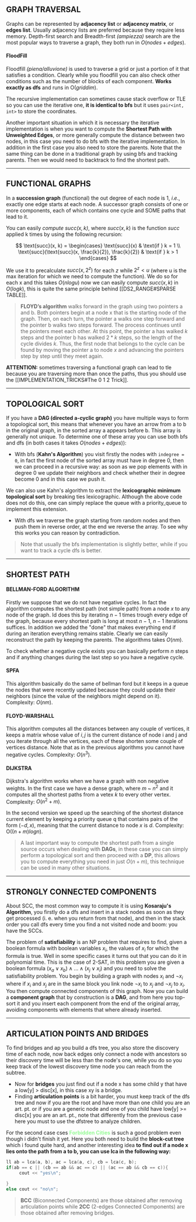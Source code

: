 ## GRAPH TRAVERSAL

Graphs can be represented by **adjacency list** or **adjacency matrix**, or **edges list**. Usually adjacency lists are preferred because they require less memory. Depth-first search and Breadth-first *(ampiezza)* search are the most popular ways to traverse a graph, they both run in $O(nodes + edges)$. 
#### FloodFill

Floodfill *(piena/alluvione)* is used to traverse a grid or just a portion of it that satisfies a condition. Clearly while you floodfill you can also check other conditions such as the number of blocks of each component. **Works exactly as dfs** and runs in O($griddim$).

The recursive implementation can sometimes cause stack overflow or TLE so you can use the iterative one, **it is identical to bfs** but it uses `pair<int, int>` to store the coordinates. 

Another important situation in which it is necessary the iterative implementation is when you want to compute the **Shortest Path with Unweighted Edges**, or more generally compute the distance between two nodes, in this case you need to do bfs with the iterative implementation. In addition in the first case you also need to store the parents. Note that the same thing can be done in a traditional graph by using bfs and tracking parents. Then we would need to backtrack to find the shortest path.

---
## FUNCTIONAL GRAPHS

In a **succession graph** (functional) the out degree of each node is 1, $i.e.$, exactly one edge starts at each node. A successor graph consists of one or more components, each of which contains one cycle and SOME paths that lead to it. 

You can easily *compute $succ(x, k)$*, where $succ(x, k)$ is the function $succ$ applied k times by using the following recursion: 

$$
\text{succ}(x, k) =
\begin{cases}
\text{succ}(x) & \text{if } k = 1 \\
\text{succ}(\text{succ}(x, \frac{k}{2}), \frac{k}{2}) & \text{if } k > 1
\end{cases}
$$

We use it to precalculate $succ(x, 2^z)$ for each $z$ while $2^z < u$ (where u is the max iteration for which we need to compute the function). We do so for each x and this takes $O(nlogu)$ now we can easily compute $succ(x, k)$ in $O(logk)$, this is quite the same principle behind [[DS2_RANGE#SPARSE TABLE]].

> **FLOYD’s algorithm** walks forward in the graph using two pointers a and b. Both pointers begin at a node x that is the starting node of the graph. Then, on each turn, the pointer a walks one step forward and the pointer b walks two steps forward. The process 	continues until the pointers meet each other. At this point, the pointer a has walked $k$ steps and the pointer b has walked $2*k$ steps, so the length of the cycle divides $k$. Thus, the first node that belongs to the cycle can be found by moving the pointer a to node $x$ and advancing the pointers step by step until they meet again. 

**ATTENTION:** sometimes traversing a functional graph can lead to tle because you are traversing more than once the paths, thus you should use the [[IMPLEMENTATION_TRICKS#The 0 1 2 Trick]].

---
## TOPOLOGICAL SORT

If you have a **DAG (directed a-cyclic graph)** you have multiple ways to form a topological sort, this means that whenever you have an arrow from a to b in the original graph, in the sorted array a appears before b. This array is generally not unique. To determine one of these array you can use both bfs and dfs (in both cases it takes $O(nodes + edges)$): 

- With bfs (**Kahn's Algorithm**) you visit firstly the nodes with `indegree = 0`, in fact the first node of the sorted array must have in degree 0, then we can proceed in a recursive way: as soon as we pop elements with in degree 0 we update their neighbors and check whether their in degree become 0 and in this case we push it. 

We can also use Kahn's algorithm to extract the **lexicographic minimum topological sort** by breaking ties lexicographic. Although the above code does not do this, one can simply replace the queue with a priority_queue to implement this extension. 

- With dfs we traverse the graph starting from random nodes and then push them in reverse order, at the end we reverse the array. To see why this works you can reason by contradiction. 

> Note that usually the bfs implementation is slightly better, while if you want to track a cycle dfs is better. 

---
## SHORTEST PATH 

#### BELLMAN-FORD ALGORITHM 

Firstly we suppose that we do not have negative cycles. In fact the algorithm computes the shortest path (not simple path) from a node $x$ to any node of the graph. Id does this by iterating $n-1$ times trough every edge of the graph, because every shortest path is long at most $n-1$, $n-1$ iterations suffices. In addition we added the "done" that makes everything end if during an iteration everything remains stable. Clearly we can easily reconstruct the path by keeping the parents. The algorithms takes $O(nm)$. 

To check whether a negative cycle exists you can basically perform $n$ steps and if anything changes during the last step so you have a negative cycle. 

#### SPFA

This algorithm basically do the same of bellman ford but it keeps in a queue the nodes that were recently updated because they could update their neighbors (since the value of the neighbors might depend on it). Complexity:  $O(nm)$. 

#### FLOYD-WARSHALL

This algorithm computes all the distances between any couple of vertices, it keeps a matrix whose value of $i,j$ is the current distance of node i and j and you iterate through all the vertices, each of these shorten some couple of vertices distance. Note that as in the previous algorithms you cannot have negative cycles. Complexity: $O(n^3)$.

#### DIJKSTRA 

Dijkstra's algorithm works when we have a graph with non negative weights. In the first case we have a dense graph, where $m$ ~ $n^2$ and it computes all the shortest paths from a vetex $k$ to every other vertex. Complexity: $O(n^2 + m)$. 

In the second version we speed up the searching of the shortest distance current element by keeping a priority queue q  that contains pairs of the form $(−d, x)$, meaning that the current distance to node $x$ is $d$. Complexity: O($(n + m)logn$). 

> A last important way to compute the shortest path from a single source occurs when dealing with **DAGs**, in these case you can simply perform a topological sort and then proceed with a **DP**, this allows you to compute everything you need in just $O(n + m)$, this technique can be used in many other situations. 
--- 
## STRONGLY CONNECTED COMPONENTS 

About SCC, the most common way to compute it is using **Kosaraju's Algorithm**, you firstly do a dfs and insert in a stack nodes as soon as they get processed (i. e. when you return from that node), and then in the stack order you call dfs every time you find a not visited node and boom: you have the SCCs. 

The problem of **satisfiability** is an NP problem that requires to find, given a boolean formula with boolean variables $x_i$, the values of $x_i$ for which the formula is true. Well in some specific cases it turns out that you can do it in polynomial time. This is the case of 2-SAT, in this problem you are given a boolean formula $(x_a \lor x_b) \land ... \land (x_j \lor x_i)$ and you need to solve the satisfiability problem. You begin by building a graph with nodes $x_i$ and $\lnot x_i$ where if $x_i$ and $x_j$ are in the same block you link node $\lnot x_i$ to $x_j$ and $\lnot x_j$ to $x_i$. You then compute connected components of this graph. Now you can build a **component graph** that by construction is a **DAG**, and from here you top-sort it and you insert each component from the end of the original array, avoiding components with elements that where already inserted.

---
## ARTICULATION POINTS AND BRIDGES 

To find bridges and ap you build a dfs tree, you also store the discovery time of each node, now back edges only connect a node with ancestors so their discovery time will be less than the node's one, while you do so you keep track of the lowest discovery time node you can reach from the subtree.

- Now for **bridges** you just find out if a node x has some child y that have a low[y] > disc[x], in this case xy is a bridge. 
- Finding **articulation points** is a bit harder, you must keep track of the dfs tree and now if you are the root and have more than one child you are an art. pt. or if you are a generic node and one of you child have low[y] >= disc[x] you are an art. pt., note that differently from the previous case here you must to use the dfstree to analyze children. 

For the second case cses **<span style="color: palegreen">Forbidden Cities</span>** is such a good problem even though i didn't finish it yet. Here you both need to build the **block-cut tree** which i found quite hard, and another interesting idea **to find out if a node x lies onto the path from a to b, you can use lca in the following way:** 

```c++
ll ab = lca(a, b), ac = lca(a, c), cb = lca(c, b);
if(ab == c || (cb == ab && ac == c) || (ac == ab && cb == c)){
	 cout << "yes\n";

}
else cout << "no\n";
```

>**BCC** (Biconnected Components) are those obtained after removing articulation points while **2CC** (2-edges Connected Components) are those obtained after removing bridges. 